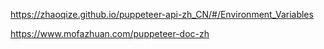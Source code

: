 https://zhaoqize.github.io/puppeteer-api-zh_CN/#/Environment_Variables

https://www.mofazhuan.com/puppeteer-doc-zh